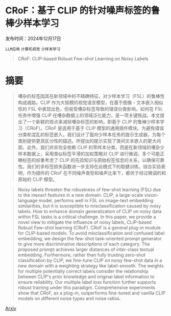 # CRoF：基于 CLIP 的针对噪声标签的鲁棒少样本学习

发布时间：2024年12月17日

`LLM应用` `计算机视觉` `少样本学习`

> CRoF: CLIP-based Robust Few-shot Learning on Noisy Labels

# 摘要

> 嘈杂的标签因其在新领域中的不精确特征，对少样本学习（FSL）的鲁棒性构成威胁。CLIP 作为大规模的视觉语言模型，在基于图像 - 文本嵌入相似性的 FSL 中表现出色，但易受嘈杂标签导致的错误分类影响。如何在 FSL 任务中增强 CLIP 在嘈杂数据上的领域泛化能力，是一项关键挑战。本文提出了一个新颖的观点来减轻嘈杂标签的影响，即基于 CLIP 的鲁棒少样本学习（CRoF）。CRoF 是适用于基于 CLIP 模型的通用插件模块。为避免错误分类和混乱的标签嵌入，我们设计了面向少样本任务的提示生成器，为每个类别提供更具区分性的描述。所提出的提示实现了类间文本嵌入的更大间距。此外，我们并非完全依赖 CLIP 的零样本分类，而是在新领域的嘈杂少样本数据上，采用类似标签平滑的加权策略对 CLIP 进行微调。多个可能正确标签的权重考虑了 CLIP 的先验知识与原始标签信息的关系，以确保可靠性。我们的多标签损失函数进一步支持在此模式下的稳健训练。综合实验表明，作为插件的 CRoF 在不同噪声类型和噪声比率下，都优于经过微调的和原始的 CLIP 模型。

> Noisy labels threaten the robustness of few-shot learning (FSL) due to the inexact features in a new domain. CLIP, a large-scale vision-language model, performs well in FSL on image-text embedding similarities, but it is susceptible to misclassification caused by noisy labels. How to enhance domain generalization of CLIP on noisy data within FSL tasks is a critical challenge. In this paper, we provide a novel view to mitigate the influence of noisy labels, CLIP-based Robust Few-shot learning (CRoF). CRoF is a general plug-in module for CLIP-based models. To avoid misclassification and confused label embedding, we design the few-shot task-oriented prompt generator to give more discriminative descriptions of each category. The proposed prompt achieves larger distances of inter-class textual embedding. Furthermore, rather than fully trusting zero-shot classification by CLIP, we fine-tune CLIP on noisy few-shot data in a new domain with a weighting strategy like label-smooth. The weights for multiple potentially correct labels consider the relationship between CLIP's prior knowledge and original label information to ensure reliability. Our multiple label loss function further supports robust training under this paradigm. Comprehensive experiments show that CRoF, as a plug-in, outperforms fine-tuned and vanilla CLIP models on different noise types and noise ratios.

[Arxiv](https://arxiv.org/abs/2412.12793)